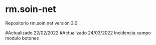 # rm.soin-net
Repositorio rm.soin.net version 3.0

#Actualizado 22/02/2022
#Actualizado 24/03/2022
Incidencia campo modulo botones
